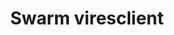 ---
layout: default
description: viresclient is a Python package which connects to a VirES server through
  the WPS interface and handles product requests and downloads. This enables easy
  access to ESA’s Swarm mission data and models.
notes: 'Type: Access tool


  '
shortname: swarm_vires_client
timestamp: Fri, 11 Feb 2022 13:52:39 GMT
title: Swarm viresclient
tool/software: Swarm viresclient
type: Access tool
uuid: 56840c97-8d84-4e97-99dd-d735f40e9e05
website_link: https://viresclient.readthedocs.io/en/latest/readme.html
---